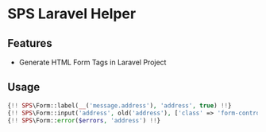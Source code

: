 # SPS Laravel Helper

## Features

- Generate HTML Form Tags in Laravel Project

## Usage

```php
{!! SPS\Form::label(__('message.address'), 'address', true) !!}
{!! SPS\Form::input('address', old('address'), ['class' => 'form-control']) !!}
{!! SPS\Form::error($errors, 'address') !!}
```
